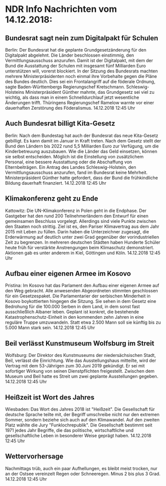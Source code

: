 # NDR Info Nachrichten vom 14.12.2018:


## Bundesrat sagt nein zum Digitalpakt für Schulen
Berlin: Der Bundesrat hat die geplante Grundgesetzänderung für den Digitalpakt abgelehnt. Die Länder beschlossen einstimmig, den Vermittlungsausschuss anzurufen. Damit ist der Digitalpakt, mit dem der Bund die Ausstattung der Schulen mit insgesamt fünf Milliarden Euro unterstützen will, vorerst blockiert. In der Sitzung des Bundesrats machten mehrere Ministerpräsidenten noch einmal ihre Vorbehalte gegen die Pläne des Bundes deutlich. Dies sei ein Frontalangriff auf die föderale Ordnung, sagte Baden-Württembergs Regierungschef Kretschmann. Schleswig-Holsteins Ministerpräsident Günther mahnte, das Grundgesetz sei viel zu wichtig, als dass man in einem Schnelldurchlauf jetzt wesentliche Änderungen trifft. Thüringens Regierungschef Ramelow warnte vor einer dauerhaften Zerstörung des Föderalismus. 14.12.2018 12:45 Uhr 

## Auch Bundesrat billigt Kita-Gesetz
Berlin: Nach dem Bundestag hat auch der Bundesrat das neue Kita-Gesetz gebilligt. Es kann damit im Januar in Kraft treten. Nach dem Gesetz stellt der Bund den Ländern bis 2022 rund 5,5 Milliarden Euro zur Verfügung, um die Kinderbetreuung auszubauen. Wie die Länder das Geld einsetzen, können sie selbst entscheiden. Möglich ist die Einstellung von zusätzlichem Personal, eine bessere Ausstattung oder die Abschaffung von Elternbeiträgen. Ein Antrag des Landes Schleswig-Holstein, den Vermittlungsausschuss anzurufen, fand im Bundesrat keine Mehrheit. Ministerpräsident Günther hatte gefordert, dass der Bund die frühkindliche Bildung dauerhaft finanziert. 14.12.2018 12:45 Uhr 

## Klimakonferenz geht zu Ende
Kattowitz: Die UN-Klimakonferenz in Polen geht in die Endphase. Der Gastgeber hat den rund 200 Teilnehmerländern den Entwurf für einen gemeinsamen Beschluss vorgelegt. Allerdings sind viele Punkte zwischen den Staaten noch strittig. Ziel ist es, den Pariser Klimavertrag aus dem Jahr 2015 mit Leben zu füllen. Darin haben die Unterzeichner zugesagt, die Erderwärmung auf deutlich unter zwei Grad gegenüber der vorindustriellen Zeit zu begrenzen. In mehreren deutschen Städten haben Hunderte Schüler heute früh für verstärkte Anstrengungen beim Klimaschutz demonstriert. Aktionen gab es unter anderem in Kiel, Göttingen und Köln. 14.12.2018 12:45 Uhr 

## Aufbau einer eigenen Armee im Kosovo
Pristina: Im Kosovo hat das Parlament den Aufbau einer eigenen Armee auf den Weg gebracht. Alle anwesenden Abgeordneten stimmten geschlossen für ein Gesetzespaket. Die Parlamentarier der serbischen Minderheit in Kosovo boykottierten hingegen die Sitzung. Sie sehen in dem Gesetz eine Bedrohung für die 100.000 Serben in dem Land, in dem sonst fast ausschließlich Albaner leben. Geplant ist konkret, die bestehende Katastrophenschutz-Einheit in den kommenden zehn Jahren in eine reguläre Truppe umzuwandeln. Statt etwa 2.500 Mann soll sie künftig bis zu 5.000 Mann stark sein. 14.12.2018 12:45 Uhr 

## Beil verlässt Kunstmuseum Wolfsburg im Streit
Wolfsburg: Der Direktor des Kunstmuseums der niedersächsischen Stadt, Beil, verlässt die Einrichtung. Wie das Ausstellungshaus mitteilte, wird der Vertrag mit dem 53-Jährigen zum 30.Juni 2019 gekündigt. Er sei mit sofortiger Wirkung von seinen Dienstpflichten freigestellt. Zwischen dem Museum und Beil hatte es  Streit um zwei geplante Ausstellungen gegeben. 14.12.2018 12:45 Uhr 

## Heißzeit ist Wort des Jahres
Wiesbaden:	Das Wort des Jahres 2018 ist "Heißzeit". Die Gesellschaft für deutsche Sprache teilte mit, der Begriff umschreibe nicht nur den extremen Sommer, sondern beziehe sich auch auf den Klimawandel. Auf den zweiten Platz wählte die Jury "Funklochrepublik". Die Gesellschaft bestimmt seit 1971 jedes Jahr Begriffe, die das politische, wirtschaftliche und gesellschaftliche Leben in besonderer Weise geprägt haben. 14.12.2018 12:45 Uhr 

## Wettervorhersage
Nachmittags trüb, auch ein paar Aufhellungen, es bleibt meist trocken, nur an der Ostsee vereinzelt Regen oder Schneeregen. Minus 2 bis plus 3 Grad. 14.12.2018 12:45 Uhr 

